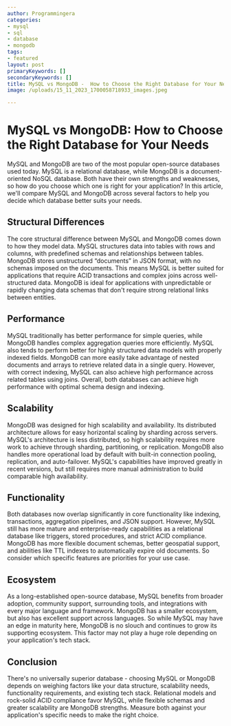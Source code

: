 ```yaml
---
author: Programmingera
categories: 
- mysql
- sql
- database
- mongodb
tags: 
- featured
layout: post
primaryKeywords: []
secondaryKeywords: []
title: MySQL vs MongoDB -  How to Choose the Right Database for Your Needs
image: /uploads/15_11_2023_1700058718933_images.jpeg

---
```

# MySQL vs MongoDB: How to Choose the Right Database for Your Needs
MySQL and MongoDB are two of the most popular open-source databases used today. MySQL is a relational database, while MongoDB is a document-oriented NoSQL database. Both have their own strengths and weaknesses, so how do you choose which one is right for your application? In this article, we'll compare MySQL and MongoDB across several factors to help you decide which database better suits your needs.
## Structural Differences
The core structural difference between MySQL and MongoDB comes down to how they model data. MySQL structures data into tables with rows and columns, with predefined schemas and relationships between tables. MongoDB stores unstructured “documents” in JSON format, with no schemas imposed on the documents.
This means MySQL is better suited for applications that require ACID transactions and complex joins across well-structured data. MongoDB is ideal for applications with unpredictable or rapidly changing data schemas that don't require strong relational links between entities.
## Performance
MySQL traditionally has better performance for simple queries, while MongoDB handles complex aggregation queries more efficiently. MySQL also tends to perform better for highly structured data models with properly indexed fields.
MongoDB can more easily take advantage of nested documents and arrays to retrieve related data in a single query. However, with correct indexing, MySQL can also achieve high performance across related tables using joins. Overall, both databases can achieve high performance with optimal schema design and indexing.
## Scalability
MongoDB was designed for high scalability and availability. Its distributed architecture allows for easy horizontal scaling by sharding across servers. MySQL's architecture is less distributed, so high scalability requires more work to achieve through sharding, partitioning, or replication.
MongoDB also handles more operational load by default with built-in connection pooling, replication, and auto-failover. MySQL's capabilities have improved greatly in recent versions, but still requires more manual administration to build comparable high availability.
## Functionality
Both databases now overlap significantly in core functionality like indexing, transactions, aggregation pipelines, and JSON support. However, MySQL still has more mature and enterprise-ready capabilities as a relational database like triggers, stored procedures, and strict ACID compliance.
MongoDB has more flexible document schemas, better geospatial support, and abilities like TTL indexes to automatically expire old documents. So consider which specific features are priorities for your use case.
## Ecosystem
As a long-established open-source database, MySQL benefits from broader adoption, community support, surrounding tools, and integrations with every major language and framework. MongoDB has a smaller ecosystem, but also has excellent support across languages.
So while MySQL may have an edge in maturity here, MongoDB is no slouch and continues to grow its supporting ecosystem. This factor may not play a huge role depending on your application's tech stack.
## Conclusion
There's no universally superior database - choosing MySQL or MongoDB depends on weighing factors like your data structure, scalability needs, functionality requirements, and existing tech stack. Relational models and rock-solid ACID compliance favor MySQL, while flexible schemas and greater scalability are MongoDB strengths. Measure both against your application's specific needs to make the right choice.
